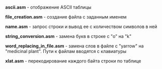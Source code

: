 **ascii.asm** - отображение ASCII таблицы

**file_creation.asm** - создание файла с заданным именем

**name.asm** - запрос строки и вывод ее с количеством символов в ней

**string_conversion.asm** - замена букв в строке с "o" на "k"

**word_replacing_in_file.asm** - замена слов в файле с "yarrow" на "medicinal plant". Пути к файлам вводятся с клавиатуры

**xlat.asm** - перекодирование каждого байта строки по таблице
